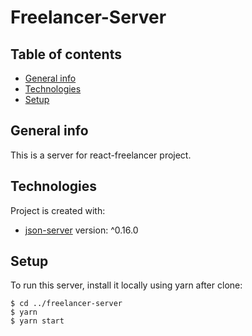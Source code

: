 # Freelancer-Server

## Table of contents
* [General info](#general-info)
* [Technologies](#technologies)
* [Setup](#setup)


## General info
This is a server for react-freelancer project.

## Technologies
Project is created with:
* [json-server](https://www.npmjs.com/package/json-server) version: ^0.16.0


## Setup
To run this server, install it locally using yarn after clone:

```
$ cd ../freelancer-server 
$ yarn
$ yarn start
```
